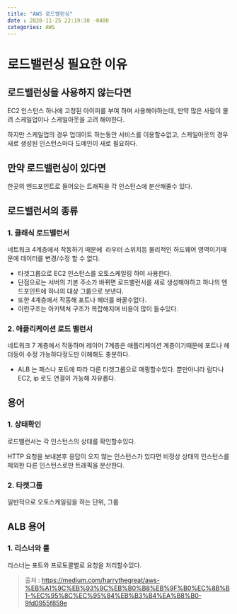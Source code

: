 ```yaml
---
title: "AWS 로드밸런싱"
date : 2020-11-25 22:19:30 -0400
categories: AWS
---
```



# 로드밸런싱 필요한 이유

## 로드밸런싱을 사용하지 않는다면

EC2 인스턴스 하나에 고정된 아이피를 부여 하며 사용해야하는데, 만약 많은 사람이 몰려 스케일업이나 스케일아웃을 고려 해야한다.

하지만 스케일업의 경우 업데이트 하는동안 서비스를 이용할수없고, 스케일아웃의 경우 새로 생성된 인스턴스마다 도메인이 새로 필요하다.


## 만약 로드밸런싱이 있다면

한곳의 엔드포인트로 들어오는 트래픽을 각 인스턴스에 분산해줄수 있다.

## 로드밸런서의 종류

### 1. 클래식 로드밸런서

네트워크 4계층에서 작동하기 때문에  라우터 스위치등 물리적인 하드웨어 영역이기때문에 데이터를 변경/수정 할 수 없다.

- 타겟그룹으로 EC2 인스턴스를 오토스케일링 하여 사용한다.
- 단점으로는 서버의 기본 주소가 바뀌면 로드밸런서를 새로 생성해야하고 하나의 엔드포인트에 하나의 대상 그룹으로 보낸다.
- 또한 4계층에서 작동해 포트나 헤더를 바꿀수없다.
- 이런구조는 아키텍쳐 구조가 복잡해지며 비용이 많이 들수있다.

### 2. 애플리케이션 로드 밸런서

네트워크 7 계층에서 작동하며 레이어 7계층은 애플리케이션 계층이기때문에 포트나 헤더등이 수정 가능하다정도만 이해해도 충분하다.

- ALB 는 패스나 포트에 따라 다른 타겟그룹으로 매핑할수있다. 뿐만아니라 람다나 EC2, ip 로도 연결이 가능해 자유롭다.


## 용어

### 1. 상태확인

로드밸런서는 각 인스턴스의 상태를 확인할수있다.

HTTP 요청을 보내본후 응답이 오지 않는 인스턴스가 있다면 비정상 상태의 인스턴스를 제외한 다른 인스턴스로만 트래픽을 분산한다.


### 2. 타켓그룹

일반적으로 오토스케일링을 하는 단위, 그룹

## ALB 용어


### 1. 리스너와 룰

리스너는 포트와 프로토콜별로 요청을 처리할수있다.


> 출처 : https://medium.com/harrythegreat/aws-%EB%A1%9C%EB%93%9C%EB%B0%B8%EB%9F%B0%EC%8B%B1-%EC%95%8C%EC%95%84%EB%B3%B4%EA%B8%B0-9fd0955f859e

